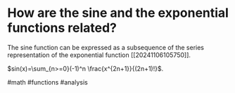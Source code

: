 # How are the sine and the exponential functions related? 
The sine function can be expressed as a subsequence of the series representation of the exponential function [[20241106105750]].

$sin(x)=\sum_{n>=0}(-1)^n \frac{x^{2n+1}}{(2n+1)!}$.

#math #functions #analysis